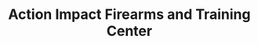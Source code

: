 ---
title: "Action Impact Firearms and Training Center"
url: /eastpointe/action-impact-firearms-and-training-center/
shop: weapons
---